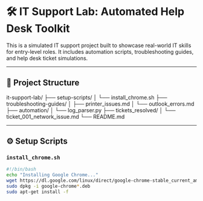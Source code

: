 # 🛠️ IT Support Lab: Automated Help Desk Toolkit

This is a simulated IT support project built to showcase real-world IT skills for entry-level roles. It includes automation scripts, troubleshooting guides, and help desk ticket simulations.

---

## 📁 Project Structure

it-support-lab/
├── setup-scripts/
│ └── install_chrome.sh
├── troubleshooting-guides/
│ ├── printer_issues.md
│ └── outlook_errors.md
├── automation/
│ └── log_parser.py
├── tickets_resolved/
│ └── ticket_001_network_issue.md
└── README.md

---

## ⚙️ Setup Scripts

### `install_chrome.sh`

```bash
#!/bin/bash
echo "Installing Google Chrome..."
wget https://dl.google.com/linux/direct/google-chrome-stable_current_amd64.deb
sudo dpkg -i google-chrome*.deb
sudo apt-get install -f
